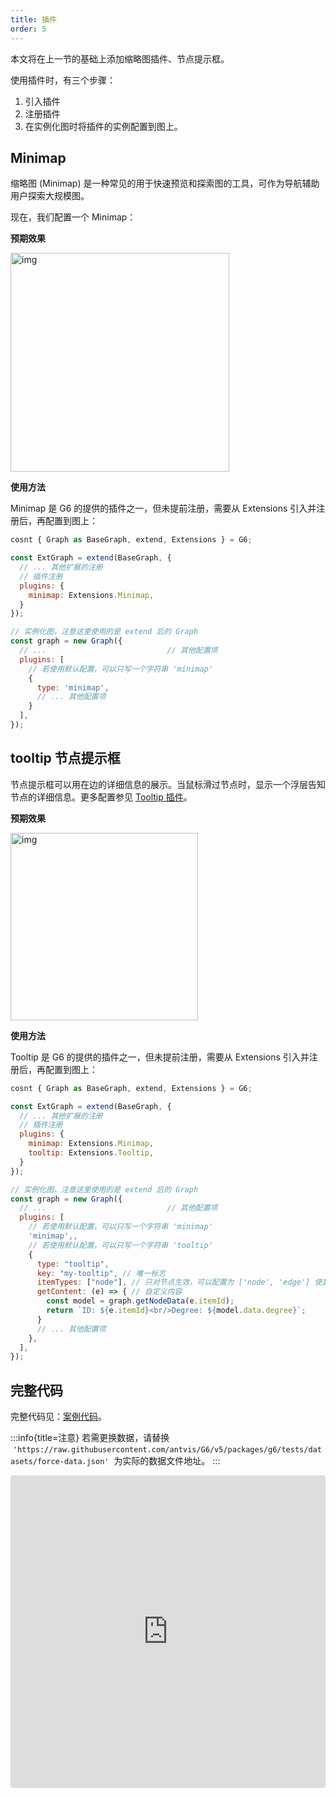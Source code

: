 ```yaml
---
title: 插件
order: 5
---
```


本文将在上一节的基础上添加缩略图插件、节点提示框。

使用插件时，有三个步骤：

1. 引入插件
2. 注册插件
3. 在实例化图时将插件的实例配置到图上。

## Minimap

缩略图 (Minimap) 是一种常见的用于快速预览和探索图的工具，可作为导航辅助用户探索大规模图。

现在，我们配置一个 Minimap：

**预期效果**

<img src='https://mdn.alipayobjects.com/huamei_qa8qxu/afts/img/A*9VQjTp0Ipi8AAAAAAAAAAAAADmJ7AQ/original' width=350 alt='img' />

**使用方法**

Minimap 是 G6 的提供的插件之一，但未提前注册，需要从 Extensions 引入并注册后，再配置到图上：

```javascript
cosnt { Graph as BaseGraph, extend, Extensions } = G6;

const ExtGraph = extend(BaseGraph, {
  // ... 其他扩展的注册
  // 插件注册
  plugins: {
    minimap: Extensions.Minimap,
  }
});

// 实例化图，注意这里使用的是 extend 后的 Graph
const graph = new Graph({
  // ...                           // 其他配置项
  plugins: [
    // 若使用默认配置，可以只写一个字符串 'minimap'
    {
      type: 'minimap',
      // ... 其他配置项
    }
  ],
});
```

## tooltip 节点提示框

节点提示框可以用在边的详细信息的展示。当鼠标滑过节点时，显示一个浮层告知节点的详细信息。更多配置参见 [Tooltip 插件](https://g6-next.antv.antgroup.com/apis/plugins/tooltip-config)。

**预期效果**

<img src='https://mdn.alipayobjects.com/huamei_qa8qxu/afts/img/A*9VQjTp0Ipi8AAAAAAAAAAAAADmJ7AQ/original' width=300 alt='img' />

**使用方法**

Tooltip 是 G6 的提供的插件之一，但未提前注册，需要从 Extensions 引入并注册后，再配置到图上：

```javascript
cosnt { Graph as BaseGraph, extend, Extensions } = G6;

const ExtGraph = extend(BaseGraph, {
  // ... 其他扩展的注册
  // 插件注册
  plugins: {
    minimap: Extensions.Minimap,
    tooltip: Extensions.Tooltip,
  }
});

// 实例化图，注意这里使用的是 extend 后的 Graph
const graph = new Graph({
  // ...                           // 其他配置项
  plugins: [
    // 若使用默认配置，可以只写一个字符串 'minimap'
    'minimap',,
    // 若使用默认配置，可以只写一个字符串 'tooltip'
    {
      type: "tooltip",
      key: "my-tooltip", // 唯一标志
      itemTypes: ["node"], // 只对节点生效，可以配置为 ['node', 'edge'] 使其同时对边生效
      getContent: (e) => { // 自定义内容
        const model = graph.getNodeData(e.itemId);
        return `ID: ${e.itemId}<br/>Degree: ${model.data.degree}`;
      }
      // ... 其他配置项
    },
  ],
});
```

## 完整代码

完整代码见：<a href='https://codesandbox.io/s/g6-v5-tutorial-j67vnm?file=/index.js' target='_blank'>案例代码</a>。

:::info{title=注意}
若需更换数据，请替换  `'https://raw.githubusercontent.com/antvis/G6/v5/packages/g6/tests/datasets/force-data.json'`  为实际的数据文件地址。
:::

<iframe src="https://codesandbox.io/embed/g6-v5-tutorial-j67vnm?fontsize=14&hidenavigation=1&theme=light"
     style="width:100%; height:500px; border:0; border-radius: 4px; overflow:hidden;"
     title="g6-v5-tutorial"
     allow="accelerometer; ambient-light-sensor; camera; encrypted-media; geolocation; gyroscope; hid; microphone; midi; payment; usb; vr; xr-spatial-tracking"
     sandbox="allow-forms allow-modals allow-popups allow-presentation allow-same-origin allow-scripts"
   ></iframe>
